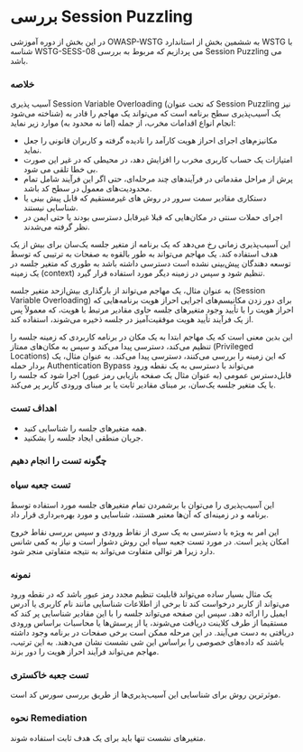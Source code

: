 # بررسی Session Puzzling

در این بخش از دوره آموزشی OWASP-WSTG به ششمین بخش از استاندارد WSTG با شناسه WSTG-SESS-08 می پردازیم که مربوط به بررسی Session Puzzling می باشد.

### خلاصه

آسیب پذیری Session Variable Overloading (‏که تحت عنوان Session Puzzling نیز شناخته می‌شود) ‏یک آسیب‌پذیری سطح برنامه است که می‌تواند یک مهاجم را قادر به انجام انواع اقدامات مخرب، از جمله (اما نه محدود به) موارد زیر نماید:

* مکانیزم‌های اجرای احراز هویت کارآمد را نادیده گرفته و کاربران قانونی را جعل نماید.
* امتیازات یک حساب کاربری مخرب را افزایش دهد، در محیطی که در غیر این صورت بی خطا تلقی می شود.
* پرش از مراحل مقدماتی در فرآیندهای چند مرحله‌ای، حتی اگر این فرآیند شامل تمام محدودیت‌های معمول در سطح کد باشد.
* دستکاری مقادیر سمت سرور در روش های غیرمستقیم که قابل پیش بینی یا شناسایی نیستند.
* اجرای حملات سنتی در مکان‌هایی که قبلا غیرقابل دسترسی بودند یا حتی ایمن در نظر گرفته می‌شدند.

این آسیب‌پذیری زمانی رخ می‌دهد که یک برنامه از متغیر جلسه یک‌سان برای بیش از یک هدف استفاده کند. یک مهاجم می‌تواند به طور بالقوه به صفحات به ترتیبی که توسط توسعه دهندگان پیش‌بینی نشده است دسترسی داشته باشد به طوری که متغیر جلسه در یک زمینه (context) تنظیم شود و سپس در زمینه دیگر مورد استفاده قرار گیرد.

به عنوان مثال، یک مهاجم می‌تواند از بارگذاری بیش‌ازحد متغیر جلسه (Session Variable Overloading) برای دور زدن مکانیسم‌های اجرایی احراز هویت برنامه‌هایی که احراز هویت را با تأیید وجود متغیرهای جلسه حاوی مقادیر مرتبط با هویت، که معمولاً پس از یک فرآیند تأیید هویت موفقیت‌آمیز در جلسه ذخیره می‌شوند، استفاده کند.

این بدین معنی است که یک مهاجم ابتدا به یک مکان در برنامه کاربردی که زمینه جلسه را تنظیم می‌کند، دسترسی پیدا می‌کند و سپس به مکان‌های ممتاز (Privileged Locations) که این زمینه را بررسی می‌کنند، دسترسی پیدا می‌کند.
به عنوان مثال، یک بردار حمله Authentication Bypass می‌تواند با دسترسی به یک نقطه ورود قابل‌دسترس عمومی (‏به عنوان مثال یک صفحه بازیابی رمز عبور)‏ اجرا شود که جلسه را با یک متغیر جلسه یک‌سان، بر مبنای مقادیر ثابت یا بر مبنای ورودی کاربر پر می‌کند.

### اهداف تست

* همه متغیرهای جلسه را شناسایی کنید.
* جریان منطقی ایجاد جلسه را بشکنید.

### چگونه تست را انجام دهیم
### تست جعبه سیاه

این آسیب‌پذیری را می‌توان با برشمردن تمام متغیرهای جلسه مورد استفاده توسط برنامه و در زمینه‌ای که آن‌ها معتبر هستند، شناسایی و مورد بهره‌برداری قرار داد.

این امر به ویژه با دسترسی به یک سری از نقاط ورودی و سپس بررسی نقاط خروج امکان پذیر است. در مورد تست جعبه سیاه این روش دشوار است و نیاز به کمی شانس دارد زیرا هر توالی متفاوت می‌تواند به نتیجه متفاوتی منجر شود.

### نمونه

یک مثال بسیار ساده می‌تواند قابلیت تنظیم مجدد رمز عبور باشد که در نقطه ورود می‌تواند از کاربر درخواست کند تا برخی از اطلاعات شناسایی مانند نام کاربری یا آدرس ایمیل را ارائه دهد. سپس این صفحه می‌تواند جلسه را با این مقادیر شناسایی پر کند که مستقیما از طرف کلاینت دریافت می‌شوند، یا از پرسش‌ها یا محاسبات براساس ورودی دریافتی به دست می‌آیند. در این مرحله ممکن است برخی صفحات در برنامه وجود داشته باشند که داده‌های خصوصی را براساس این شی نشست نشان می‌دهند. به این ترتیب، مهاجم می‌تواند فرآیند احراز هویت را دور بزند.

### تست جعبه خاکستری

موثرترین روش برای شناسایی این آسیب‌پذیری‌ها از طریق بررسی سورس کد است.

### نحوه Remediation

متغیرهای نشست تنها باید برای یک هدف ثابت استفاده شوند.
